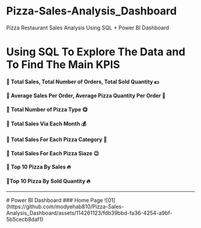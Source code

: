 # Pizza-Sales-Analysis_Dashboard
Pizza Restaurant Sales Analysis Using SQL + Power BI Dashboard

# Using SQL To Explore The Data and To Find The Main KPIS
#### 🍕 Total Sales, Total Number of Orders, Total Sold Quantity 💵
#### 🍕 Average Sales Per Order, Average Pizza Quantity Per Order 💸
#### 🍕 Total Number of Pizza Type 😋
#### 🍕 Total Sales Via Each Month 💰
#### 🍕 Total Sales For Each Pizza Category 🍕
#### 🍕 Total Sales For Each Pizza Siaze 😉
#### 🍕 Top 10 Pizza By Sales 🔥
#### 🍕Top 10 Pizza By Sold Quantity 🔥
<hr>
# Power BI Dashboard
### Home Page
![01](https://github.com/modyehab810/Pizza-Sales-Analysis_Dashboard/assets/114261123/fdb39bbd-fa36-4254-a9bf-5b5cecb8daf1)

